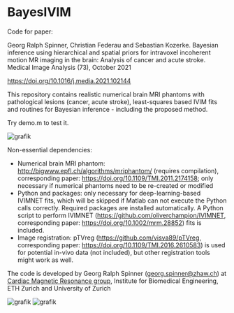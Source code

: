 # BayesIVIM
Code for paper:

Georg Ralph Spinner, Christian Federau and Sebastian Kozerke.
Bayesian inference using hierarchical and spatial priors for intravoxel incoherent motion MR imaging in the brain: Analysis of cancer and acute stroke.
Medical Image Analysis (73), October 2021

https://doi.org/10.1016/j.media.2021.102144


This repository contains realistic numerical brain MRI phantoms with pathological lesions (cancer, acute stroke), least-squares based IVIM fits and routines for Bayesian inference - including the proposed method.

Try demo.m to test it.

![grafik](https://user-images.githubusercontent.com/72972409/162079761-82bfce23-e9a3-4318-b07d-6baff36c6565.png)


Non-essential dependencies:
- Numerical brain MRI phantom: http://bigwww.epfl.ch/algorithms/mriphantom/ (requires compilation), corresponding paper: https://doi.org/10.1109/TMI.2011.2174158; only necessary if numerical phantoms need to be re-created or modified
- Python and packages: only necessary for deep-learning-based IVIMNET fits, which will be skipped if Matlab can not execute the Python calls correctly. Required packages are installed automatically. A Python script to perform IVIMNET (https://github.com/oliverchampion/IVIMNET, corresponding paper: https://doi.org/10.1002/mrm.28852) fits is included.
- Image registration: pTVreg (https://github.com/visva89/pTVreg, corresponding paper: https://doi.org/10.1109/TMI.2016.2610583) is used for potential in-vivo data (not included), but other registration tools might work as well.

The code is developed by Georg Ralph Spinner (georg.spinner@zhaw.ch) at [Cardiac Magnetic Resonance group](http://www.cmr.ethz.ch/), Institute for Biomedical Engineering, ETH Zurich and University of Zurich

![grafik](https://user-images.githubusercontent.com/72972409/162081945-817ccb84-e1d5-4e06-8449-9e14085823d9.png)
![grafik](https://user-images.githubusercontent.com/72972409/162081219-26281bc8-53a3-4573-bad1-675fb4f9c41c.png)
